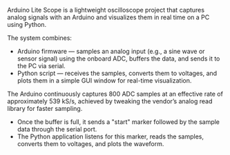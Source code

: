Arduino Lite Scope is a lightweight oscilloscope project that captures analog signals with an Arduino and visualizes them in real time on a PC using Python.

The system combines:

- Arduino firmware — samples an analog input (e.g., a sine wave or sensor signal) using the onboard ADC, buffers the data, and sends it to the PC via serial.
- Python script — receives the samples, converts them to voltages, and plots them in a simple GUI window for real-time visualization.



The Arduino continuously captures 800 ADC samples at an effective rate of approximately 539 kS/s, achieved by tweaking the vendor’s analog read library for faster sampling.

- Once the buffer is full, it sends a "start" marker followed by the sample data through the serial port.
- The Python application listens for this marker, reads the samples, converts them to voltages, and plots the waveform.
